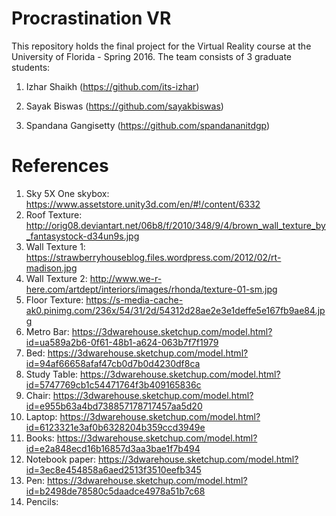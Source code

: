 # Procrastination VR
This repository holds the final project for the Virtual Reality course at the University of Florida - Spring 2016. The team consists of 3 graduate students:

1. Izhar Shaikh (https://github.com/its-izhar)

2. Sayak Biswas (https://github.com/sayakbiswas)

3. Spandana Gangisetty (https://github.com/spandananitdgp)

# References

1. Sky 5X One skybox: https://www.assetstore.unity3d.com/en/#!/content/6332
2. Roof Texture: http://orig08.deviantart.net/06b8/f/2010/348/9/4/brown_wall_texture_by_fantasystock-d34un9s.jpg
3. Wall Texture 1: https://strawberryhouseblog.files.wordpress.com/2012/02/rt-madison.jpg
4. Wall Texture 2: http://www.we-r-here.com/artdept/interiors/images/rhonda/texture-01-sm.jpg
5. Floor Texture: https://s-media-cache-ak0.pinimg.com/236x/54/31/2d/54312d28ae2e3e1deffe5e167fb9ae84.jpg
6. Metro Bar: https://3dwarehouse.sketchup.com/model.html?id=ua589a2b6-0f61-48b1-a624-063b7f7f1979
7. Bed: https://3dwarehouse.sketchup.com/model.html?id=94af66658afaf47cb0d7b0d4230df8ca
8. Study Table: https://3dwarehouse.sketchup.com/model.html?id=5747769cb1c54471764f3b409165836c
9. Chair: https://3dwarehouse.sketchup.com/model.html?id=e955b63a4bd738857178717457aa5d20
10. Laptop: https://3dwarehouse.sketchup.com/model.html?id=6123321e3af0b6328204b359ccd3949e
11. Books: https://3dwarehouse.sketchup.com/model.html?id=e2a848ecd16b16857d3aa3bae1f7b494
12. Notebook paper: https://3dwarehouse.sketchup.com/model.html?id=3ec8e454858a6aed2513f3510eefb345
13. Pen: https://3dwarehouse.sketchup.com/model.html?id=b2498de78580c5daadce4978a51b7c68
14. Pencils: 

